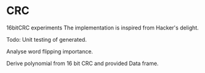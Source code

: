 # CRC
16bitCRC experiments
The implementation is inspired from Hacker's delight.

Todo:
 Unit testing of generated.
 
 
 Analyse word flipping importance.
 
 
 Derive polynomial from 16 bit CRC and provided Data frame.
